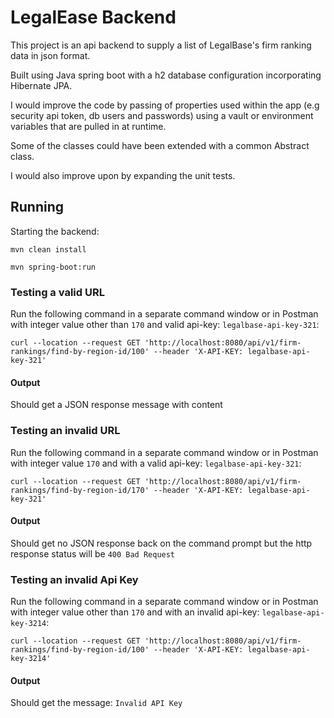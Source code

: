 # LegalEase Backend

This project is an api backend to supply a list of LegalBase's firm ranking data in json format.

Built using Java spring boot with a h2 database configuration incorporating Hibernate JPA.

I would improve the code by passing of properties used within the app (e.g security api token, db users and passwords) using a vault or
environment variables that are pulled in at runtime.

Some of the classes could have been extended with a common Abstract class.

I would also improve upon by expanding the unit tests.

## Running
Starting the backend:

```mvn clean install```

```mvn spring-boot:run```

### Testing a valid URL

Run the following command in a separate command window or in Postman 
with <regionId> integer value other than ```170``` and valid api-key: ```legalbase-api-key-321```:

```curl --location --request GET 'http://localhost:8080/api/v1/firm-rankings/find-by-region-id/100' --header 'X-API-KEY: legalbase-api-key-321'```
#### Output
Should get a JSON response message with content

### Testing an invalid URL
Run the following command in a separate command window or in Postman
with <regionId> integer value ```170``` and with a valid api-key: ```legalbase-api-key-321```:

```curl --location --request GET 'http://localhost:8080/api/v1/firm-rankings/find-by-region-id/170' --header 'X-API-KEY: legalbase-api-key-321'```

#### Output
Should get no JSON response back on the command prompt but the http response status will be ```400 Bad Request```

### Testing an invalid Api Key
Run the following command in a separate command window or in Postman
with <regionId> integer value other than ```170``` and with an invalid api-key: ```legalbase-api-key-3214```:

```curl --location --request GET 'http://localhost:8080/api/v1/firm-rankings/find-by-region-id/100' --header 'X-API-KEY: legalbase-api-key-3214'```

#### Output
Should get the message: ```Invalid API Key```

